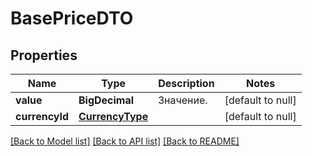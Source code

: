 # BasePriceDTO
## Properties

| Name | Type | Description | Notes |
|------------ | ------------- | ------------- | -------------|
| **value** | **BigDecimal** | Значение. | [default to null] |
| **currencyId** | [**CurrencyType**](CurrencyType.md) |  | [default to null] |

[[Back to Model list]](../README.md#documentation-for-models) [[Back to API list]](../README.md#documentation-for-api-endpoints) [[Back to README]](../README.md)

